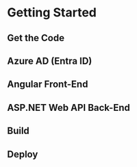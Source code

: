# Getting Started

## Get the Code

## Azure AD (Entra ID)

## Angular Front-End

## ASP.NET Web API Back-End

## Build

## Deploy
